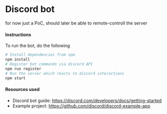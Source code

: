 # Discord bot

for now just a PoC, should later be able to remote-controll the server

#### Instructions

To run the bot, do the following

```bash
# Install dependencies from npm
npm install
# Register bot commands via discord API
npm run register
# Run the server which reacts to discord interactions
npm start
```

#### Resources used 
- Discord bot guide: https://discord.com/developers/docs/getting-started
- Example project: https://github.com/discord/discord-example-app
